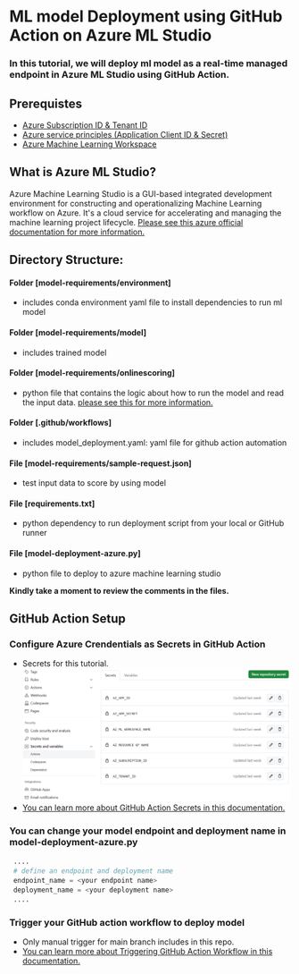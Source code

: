# ML model Deployment using GitHub Action on Azure ML Studio

### In this tutorial, we will deploy ml model as a real-time managed endpoint in Azure ML Studio using GitHub Action.

## Prerequistes
- [Azure Subscription ID & Tenant ID](https://learn.microsoft.com/en-us/azure/azure-portal/get-subscription-tenant-id)
- [Azure service principles (Application Client ID & Secret)](https://learn.microsoft.com/en-us/cli/azure/create-an-azure-service-principal-azure-cli)
- [Azure Machine Learning Workspace](https://learn.microsoft.com/en-us/azure/machine-learning/quickstart-create-resources?view=azureml-api-2)

## What is Azure ML Studio?
Azure Machine Learning Studio is a GUI-based integrated development environment for constructing and operationalizing Machine Learning workflow on Azure. It's a cloud service for accelerating and managing the machine learning project lifecycle.
[Please see this azure official documentation for more information.](https://learn.microsoft.com/en-us/azure/machine-learning/overview-what-is-azure-machine-learning?view=azureml-api-2)

## Directory Structure:
#### Folder [model-requirements/environment]
- includes conda environment yaml file to install dependencies to run ml model
#### Folder [model-requirements/model]
- includes trained model
#### Folder [model-requirements/onlinescoring]
- python file that contains the logic about how to run the model and read the input data. [please see this for more information.](https://learn.microsoft.com/en-us/azure/machine-learning/how-to-batch-scoring-script?view=azureml-api-2&tabs=cli#understanding-the-scoring-script)
#### Folder [.github/workflows]
- includes model_deployment.yaml: yaml file for github action automation
#### File [model-requirements/sample-request.json]
- test input data to score by using model
#### File [requirements.txt]
- python dependency to run deployment script from your local or GitHub runner
#### File [model-deployment-azure.py] 
- python file to deploy to azure machine learning studio

**Kindly take a moment to review the comments in the files.**

## GitHub Action Setup
### Configure Azure Crendentials as Secrets in GitHub Action
- Secrets for this tutorial.
  <img title="ML Deployment Secrets" alt="Alt text" src="/secrets-sample.png"> 
- [You can learn more about GitHub Action Secrets in this documentation.](https://docs.github.com/en/actions/security-guides/using-secrets-in-github-actions)
### You can change your model endpoint and deployment name in model-deployment-azure.py
  ```python
   ....
   # define an endpoint and deployment name
   endpoint_name = <your endpoint name>
   deployment_name = <your deployment name>
   ....
  ```
### Trigger your GitHub action workflow to deploy model
- Only manual trigger for main branch includes in this repo.
- [You can learn more about Triggering GitHub Action Workflow in this documentation.](https://docs.github.com/en/actions/using-workflows/triggering-a-workflow)
